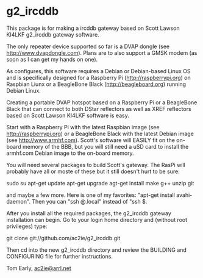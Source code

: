 g2_ircddb
=========

This package is for making a ircddb gateway based on Scott Lawson KI4LKF g2_ircddb gateway software.

The only repeater device supported so far is a DVAP dongle (see http://www.dvapdongle.com). Plans are to also support a GMSK modem (as soon as I can get my hands on one).

As configures, this software requires a Debian or Debian-based Linux OS and is specifically designed for a Raspberry Pi (http://raspberrypi.org) on Raspbian Liunx or a BeagleBone Black (http://beagleboard.org) running Debian Linux.

Creating a portable DVAP hotspot based on a Raspberry Pi or a BeagleBone Black that can connect to both DStar reflectors as well as XREF reflectors based on Scott Lawson KI4LKF software is easy.

Start with a Raspberry Pi with the latest Raspbian image (see http://raspberrypi.org) or a BeagleBone Black with the latest Debian image (see http://www.armhf.com). Scott's software will EASILY fit on the on-board memory of the BBB, but you will still need a uSD card to install the armhf.com Debian image to the on-board memory.

You will need several packages to build Scott's gateway. The RasPi will probably have all or moste of these but it still doesn't hurt to be sure:

sudo su
apt-get update
apt-get upgrade
agt-get install make g++ unzip git

and maybe a few more. Here is one of my favorites: "apt-get install avahi-daemon". Then you can "ssh <user>@<hostname>.local" instead of "ssh <user>$<ip address>.

After you install all the required packages, the g2_ircddb gateway installation can begin. Go to your login home directory and (without root privileges) type:

git clone git://github.com/ac2ie/g2_ircddb.git

Then cd into the new g2_ircddb directory and review the BUILDING and CONFIGURING file for further instructions.

Tom Early, ac2ie@arrl.net
